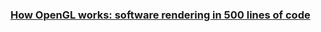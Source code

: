 ### [How OpenGL works: software rendering in 500 lines of code](https://github.com/ssloy/tinyrenderer/wiki)
